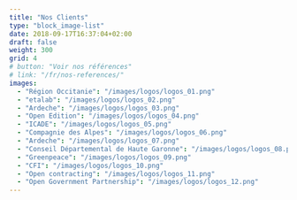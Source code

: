 ```yaml
---
title: "Nos Clients"
type: "block_image-list"
date: 2018-09-17T16:37:04+02:00
draft: false
weight: 300
grid: 4
# button: "Voir nos références"
# link: "/fr/nos-references/"
images:
  - "Région Occitanie": "/images/logos/logos_01.png"
  - "etalab": "/images/logos/logos_02.png"
  - "Ardeche": "/images/logos/logos_03.png"
  - "Open Edition": "/images/logos/logos_04.png"
  - "ICADE": "/images/logos/logos_05.png"
  - "Compagnie des Alpes": "/images/logos/logos_06.png"
  - "Ardeche": "/images/logos/logos_07.png"
  - "Conseil Départemental de Haute Garonne": "/images/logos/logos_08.png"
  - "Greenpeace": "/images/logos/logos_09.png"
  - "CFI": "/images/logos/logos_10.png"
  - "Open contracting": "/images/logos/logos_11.png"
  - "Open Government Partnership": "/images/logos/logos_12.png"
---
```


